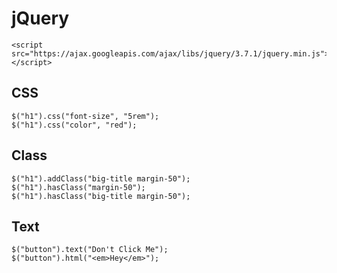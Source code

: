 # jQuery
```
<script src="https://ajax.googleapis.com/ajax/libs/jquery/3.7.1/jquery.min.js"></script>
```
## CSS
```
$("h1").css("font-size", "5rem");
$("h1").css("color", "red");
```
## Class
```
$("h1").addClass("big-title margin-50");
$("h1").hasClass("margin-50");
$("h1").hasClass("big-title margin-50");
```
## Text
```
$("button").text("Don't Click Me");
$("button").html("<em>Hey</em>");
```
